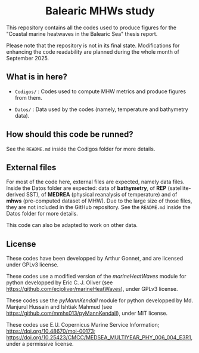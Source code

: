 # <h1 style="text-align: center;"> Balearic MHWs study </h1>

This repository contains all the codes used to produce figures for the "Coastal marine heatwaves in the Balearic Sea" thesis report.

Please note that the repository is not in its final state. Modifications for enhancing the code readability are planned during the whole month of September 2025.

## What is in here?

 - `Codigos/` :
      Codes used to compute MHW metrics and produce figures from them.

 - `Datos/` :
      Data used by the codes (namely, temperature and bathymetry data).

## How should this code be runned?

See the `README.md` inside the Codigos folder for more details. 

## External files

For most of the code here, external files are expected, namely data files. Inside the Datos folder are expected: data of **bathymetry**, of **REP** (satellite-derived SST), of **MEDREA** (physical reanalysis of temperature) and of **mhws** (pre-computed dataset of MHW). Due to the large size of those files, they are not included in the GitHub repository. See the `README.md` inside the Datos folder for more details.

This code can also be adapted to work on other data.

## License

These codes have been developped by Arthur Gonnet, and are licensed under GPLv3 license.

These codes use a modified version of the *marineHeatWaves* module for python developped by Eric C. J. Oliver (see https://github.com/ecjoliver/marineHeatWaves), under GPLv3 license.

These codes use the *pyMannKendall* module for python developped by Md. Manjurul Hussain and Ishtiak Mahmud (see https://github.com/mmhs013/pyMannKendall), under MIT license.

These codes use E.U. Copernicus Marine Service Information; https://doi.org/10.48670/moi-00173; https://doi.org/10.25423/CMCC/MEDSEA_MULTIYEAR_PHY_006_004_E3R1, under a permissive license.
